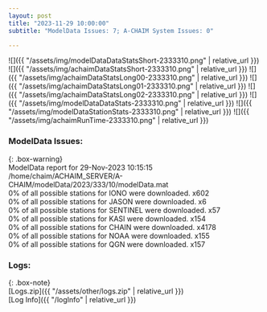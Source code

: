 ```yaml
---
layout: post
title: "2023-11-29 10:00:00"
subtitle: "ModelData Issues: 7; A-CHAIM System Issues: 0"

---
```


![]({{ "/assets/img/modelDataDataStatsShort-2333310.png" | relative_url }})
![]({{ "/assets/img/achaimDataStatsShort-2333310.png" | relative_url }})
![]({{ "/assets/img/achaimDataStatsLong00-2333310.png" | relative_url }})
![]({{ "/assets/img/achaimDataStatsLong01-2333310.png" | relative_url }})
![]({{ "/assets/img/achaimDataStatsLong02-2333310.png" | relative_url }})
![]({{ "/assets/img/modelDataDataStats-2333310.png" | relative_url }})
![]({{ "/assets/img/modelDataStationStats-2333310.png" | relative_url }})
![]({{ "/assets/img/achaimRunTime-2333310.png" | relative_url }})


### ModelData Issues:  
  
{: .box-warning}  
 ModelData report for 29-Nov-2023 10:15:15   
 /home/chaim/ACHAIM_SERVER/A-CHAIM/modelData/2023/333/10/modelData.mat   
 0% of all possible stations for IONO were downloaded. x602   
 0% of all possible stations for JASON were downloaded. x6   
 0% of all possible stations for SENTINEL were downloaded. x57   
 0% of all possible stations for KASI were downloaded. x154   
 0% of all possible stations for CHAIN were downloaded. x4178   
 0% of all possible stations for NOAA were downloaded. x155   
 0% of all possible stations for QGN were downloaded. x157   
  


### Logs:  
  
{: .box-note}  
[Logs.zip]({{ "/assets/other/logs.zip" | relative_url }})  
[Log Info]({{ "/logInfo" | relative_url }})  
